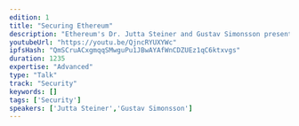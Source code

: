 ```yaml
---
edition: 1
title: "Securing Ethereum"
description: "Ethereum's Dr. Jutta Steiner and Gustav Simonsson present on the work undertaken to secure Ethereum."
youtubeUrl: "https://youtu.be/QjncRYUXYWc"
ipfsHash: "QmSCruACxgmqqSMwguPu1JBwAYAfWnCDZUEz1qC6ktxvgs"
duration: 1235
expertise: "Advanced"
type: "Talk"
track: "Security"
keywords: []
tags: ['Security']
speakers: ['Jutta Steiner','Gustav Simonsson']
---
```

